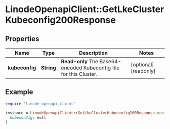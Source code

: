 # LinodeOpenapiClient::GetLkeClusterKubeconfig200Response

## Properties

| Name | Type | Description | Notes |
| ---- | ---- | ----------- | ----- |
| **kubeconfig** | **String** | __Read-only__ The Base64-encoded Kubeconfig file for this Cluster. | [optional][readonly] |

## Example

```ruby
require 'linode_openapi_client'

instance = LinodeOpenapiClient::GetLkeClusterKubeconfig200Response.new(
  kubeconfig: null
)
```

